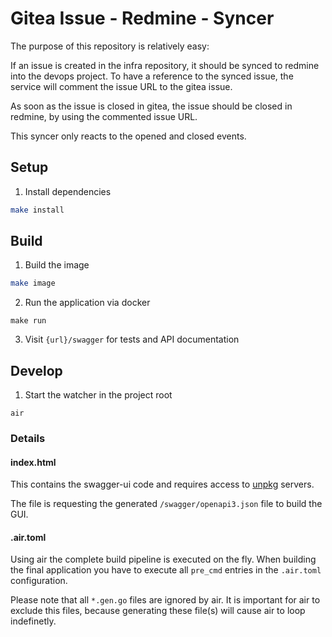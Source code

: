 # Gitea Issue - Redmine - Syncer

The purpose of this repository is relatively easy:

If an issue is created in the infra repository, it should be synced to redmine into the devops project.
To have a reference to the synced issue, the service will comment the issue URL to the gitea issue.

As soon as the issue is closed in gitea, the issue should be closed in redmine, by using the commented issue URL.

This syncer only reacts to the opened and closed events.

## Setup

1. Install dependencies

```sh
make install
```

## Build

1. Build the image

```sh
make image
```

2. Run the application via docker

```shell
make run
```

3. Visit `{url}/swagger` for tests and API documentation

## Develop

1. Start the watcher in the project root

```shell
air
```

### Details

#### index.html

This contains the swagger-ui code and requires access to [unpkg](https://unpkg.com/) servers.

The file is requesting the generated `/swagger/openapi3.json` file to build the GUI.

#### .air.toml

Using air the complete build pipeline is executed on the fly.
When building the final application you have to execute all `pre_cmd` entries in the `.air.toml` configuration.

Please note that all `*.gen.go` files are ignored by air.
It is important for air to exclude this files, because generating these file(s) will cause air to loop indefinetly.